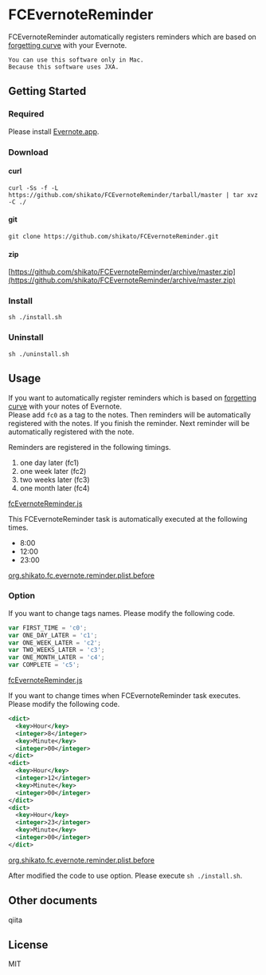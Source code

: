 # FCEvernoteReminder
FCEvernoteReminder automatically registers reminders which are based on [forgetting curve](https://en.wikipedia.org/wiki/Forgetting_curve) with your Evernote.

```
You can use this software only in Mac.
Because this software uses JXA.
```
## Getting Started
### Required 
Please install [Evernote.app](https://itunes.apple.com/en/app/evernote/id406056744?mt=12).

### Download
#### curl
``` 
curl -Ss -f -L https://github.com/shikato/FCEvernoteReminder/tarball/master | tar xvz -C ./
```

#### git
```
git clone https://github.com/shikato/FCEvernoteReminder.git
```

#### zip
[https://github.com/shikato/FCEvernoteReminder/archive/master.zip](https://github.com/shikato/FCEvernoteReminder/archive/master.zip)

### Install
```
sh ./install.sh
```

### Uninstall
```
sh ./uninstall.sh
```

## Usage
If you want to automatically register reminders which is based on [forgetting curve](https://en.wikipedia.org/wiki/Forgetting_curve) with your notes of Evernote.  
Please add `fc0` as a tag to the notes. Then reminders will be automatically registered with the notes.
If you finish the reminder. Next reminder will be automatically registered with the note.

Reminders are registered in the following timings.

1. one day later (fc1)
1. one week later (fc2)
1. two weeks later (fc3)
1. one month later (fc4)

[fcEvernoteReminder.js]()

This FCEvernoteReminder task is automatically executed at the following times.
* 8:00
* 12:00
* 23:00

[org.shikato.fc.evernote.reminder.plist.before]()

### Option 
If you want to change tags names.
Please modify the following code.

```javascript
var FIRST_TIME = 'c0';
var ONE_DAY_LATER = 'c1';
var ONE_WEEK_LATER = 'c2';
var TWO_WEEKS_LATER = 'c3';
var ONE_MONTH_LATER = 'c4';
var COMPLETE = 'c5';
```

[fcEvernoteReminder.js]()

If you want to change times when FCEvernoteReminder task executes.
Please modify the following code.
```xml
<dict>
  <key>Hour</key>
  <integer>8</integer>
  <key>Minute</key>
  <integer>00</integer>
</dict>
<dict>
  <key>Hour</key>
  <integer>12</integer>
  <key>Minute</key>
  <integer>00</integer>
</dict>
<dict>
  <key>Hour</key>
  <integer>23</integer>
  <key>Minute</key>
  <integer>00</integer>
</dict>  
```
[org.shikato.fc.evernote.reminder.plist.before]()

After modified the code to use option. Please execute `sh ./install.sh`.

## Other documents
qiita

## License
MIT

